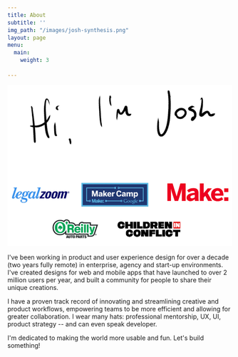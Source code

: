 ```yaml
---
title: About
subtitle: ''
img_path: "/images/josh-synthesis.png"
layout: page
menu:
  main:
    weight: 3

---
```

![](/images/hithere.png)

I've been working in product and user experience design for over a decade (two years fully remote) in enterprise, agency and start-up environments. I've created designs for web and mobile apps that have launched to over 2 million users per year, and built a community for people to share their unique creations.  
  
I have a proven track record of innovating and streamlining creative and product workflows, empowering teams to be more efficient and allowing for greater collaboration. I wear many hats: professional mentorship, UX, UI, product strategy -- and can even speak developer.  
  
I'm dedicated to making the world more usable and fun. Let's build something!